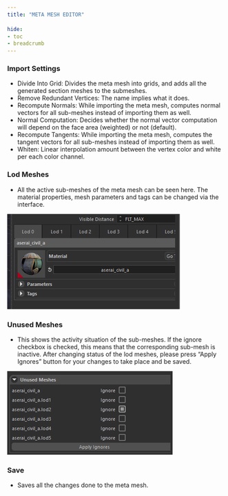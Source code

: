 ```yaml
---
title: "META MESH EDITOR"

hide:
- toc
- breadcrumb
---
```


### Import Settings

- Divide Into Grid: Divides the meta mesh into grids, and adds all the generated section meshes to the submeshes.
- Remove Redundant Vertices: The name implies what it does.
- Recompute Normals: While importing the meta mesh, computes normal vectors for all sub-meshes instead of importing them as well.
- Normal Computation: Decides whether the normal vector computation will depend on the face area (weighted) or not (default).
- Recompute Tangents: While importing the meta mesh, computes the tangent vectors for all sub-meshes instead of importing them as well.
- Whiten: Linear interpolation amount between the vertex color and white per each color channel.

### Lod Meshes

- All the active sub-meshes of the meta mesh can be seen here. The material properties, mesh parameters and tags can be changed via the interface.

![lods](lods.png)

### Unused Meshes

- This shows the activity situation of the sub-meshes. If the ignore checkbox is checked, this means that the corresponding sub-mesh is inactive. After changing status of the lod meshes, please press “Apply Ignores” button for your changes to take place and be saved.

![ignore_meshes](ignored_meshes.png)

### Save

- Saves all the changes done to the meta mesh.

